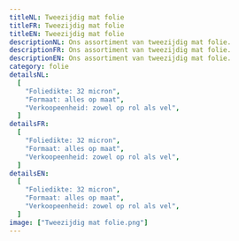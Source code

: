 ```yaml
---
titleNL: Tweezijdig mat folie
titleFR: Tweezijdig mat folie
titleEN: Tweezijdig mat folie
descriptionNL: Ons assortiment van tweezijdig mat folie.
descriptionFR: Ons assortiment van tweezijdig mat folie.
descriptionEN: Ons assortiment van tweezijdig mat folie.
category: folie
detailsNL:
  [
    "Foliedikte: 32 micron",
    "Formaat: alles op maat",
    "Verkoopeenheid: zowel op rol als vel",
  ]
detailsFR:
  [
    "Foliedikte: 32 micron",
    "Formaat: alles op maat",
    "Verkoopeenheid: zowel op rol als vel",
  ]
detailsEN:
  [
    "Foliedikte: 32 micron",
    "Formaat: alles op maat",
    "Verkoopeenheid: zowel op rol als vel",
  ]
image: ["Tweezijdig mat folie.png"]
---
```

